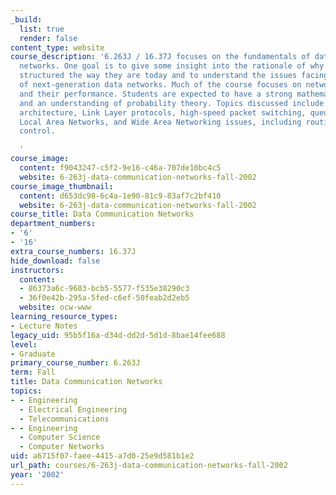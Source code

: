 ```yaml
---
_build:
  list: true
  render: false
content_type: website
course_description: '6.263J / 16.37J focuses on the fundamentals of data communication
  networks. One goal is to give some insight into the rationale of why networks are
  structured the way they are today and to understand the issues facing the designers
  of next-generation data networks. Much of the course focuses on network algorithms
  and their performance. Students are expected to have a strong mathematical background
  and an understanding of probability theory. Topics discussed include: layered network
  architecture, Link Layer protocols, high-speed packet switching, queueing theory,
  Local Area Networks, and Wide Area Networking issues, including routing and flow
  control.

  '
course_image:
  content: f9043247-c5f2-9e16-c46a-707de10bc4c5
  website: 6-263j-data-communication-networks-fall-2002
course_image_thumbnail:
  content: d653dc98-6c4a-1e90-81c9-83af7c2bf410
  website: 6-263j-data-communication-networks-fall-2002
course_title: Data Communication Networks
department_numbers:
- '6'
- '16'
extra_course_numbers: 16.37J
hide_download: false
instructors:
  content:
  - 86373a6c-9603-bcb5-5577-f535e38290c3
  - 36f0e42b-295a-5fed-c6ef-50feab2d2eb5
  website: ocw-www
learning_resource_types:
- Lecture Notes
legacy_uid: 95b5f16a-d34d-dd2d-5d1d-8bae14fee688
level:
- Graduate
primary_course_number: 6.263J
term: Fall
title: Data Communication Networks
topics:
- - Engineering
  - Electrical Engineering
  - Telecommunications
- - Engineering
  - Computer Science
  - Computer Networks
uid: a6715f07-faee-4415-a7d0-25e9d581b1e2
url_path: courses/6-263j-data-communication-networks-fall-2002
year: '2002'
---
```

